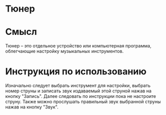 # Тюнер
# Смысл
Тюнер – это отдельное устройство или компьютерная программа, облегчающие настройку музыкальных инструментов.
# Инструкция по использованию
Изначально следует выбрать инструмент для настройки, выбрать номер струны и записать звук издаваемый этой струной нажав на кнопку "Запись". Далее следовать по инструкции пока не настроите струну. Также можно прослушать правильный звук выбранной струны нажав на кнопку "Звук".


